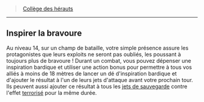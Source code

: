 ﻿---
!GenericItem
Id: bard_heralds_hd.md#inspirer-la-bravoure
ParentLink: bard_heralds_hd.md#collège-des-hérauts
Name: Inspirer la bravoure
ParentName: Collège des hérauts
NameLevel: 2
Attributes: {}
---
> [Collège des hérauts](hd_bard_heralds.md)

---

## Inspirer la bravoure

Au niveau 14, sur un champ de bataille, votre simple présence assure les protagonistes que leurs exploits ne seront pas oubliés, les poussant à toujours plus de bravoure ! Durant un combat, vous pouvez dépenser une inspiration bardique et utiliser une action bonus pour permettre à tous vos alliés à moins de 18 mètres de lancer un dé d'inspiration bardique et d'ajouter le résultat à l'un de leurs jets d'attaque avant votre prochain tour. Ils peuvent aussi ajouter ce résultat à tous les [jets de sauvegarde](hd_abilities_jets_de_sauvegarde.md) contre l'effet [terrorisé](hd_conditions_terrorise.md) pour la même durée.

